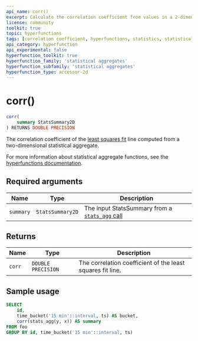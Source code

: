 ```yaml
---
api_name: corr()
excerpt: Calculate the correlation coefficient from values in a 2-dimensional `StatsSummary`
license: community
toolkit: true
topic: hyperfunctions
tags: [correlation coefficient, hyperfunctions, statistics, statistical aggregate, StatsSummary]
api_category: hyperfunction
api_experimental: false
hyperfunction_toolkit: true
hyperfunction_family: 'statistical aggregates'
hyperfunction_subfamily: 'statistical aggregates'
hyperfunction_type: accessor-2d
---
```


# corr() <tag type="toolkit" content="Toolkit" />

```sql
corr(
    summary StatsSummary2D
) RETURNS DOUBLE PRECISION
```
The correlation coefficient of the [least squares fit][least-squares] line 
computed from a two-dimensional statistical aggregate. 

For more information about statistical aggregate functions, see the
[hyperfunctions documentation][hyperfunctions-stats-agg].

## Required arguments

|Name|Type|Description|
|-|-|-|
|`summary`|`StatsSummary2D`|The input StatsSummary from a [`stats_agg` call][stats-agg]|

## Returns

|Name|Type|Description|
|-|-|-|
|`corr`|`DOUBLE PRECISION`|The correlation coefficient of the least squares fit line.|

## Sample usage

```sql
SELECT
    id,
    time_bucket('15 min'::interval, ts) AS bucket,
    corr(stats_agg(y, x)) AS summary
FROM foo
GROUP BY id, time_bucket('15 min'::interval, ts)
```


[hyperfunctions-stats-agg]: timescaledb/:currentVersion:/how-to-guides/hyperfunctions/stats-aggs/
[stats-agg]:/hyperfunctions/stats_aggs/stats_agg/
[least-squares]:https://en.wikipedia.org/wiki/Least_squares
